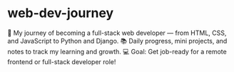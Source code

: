 # web-dev-journey
🚀 My journey of becoming a full-stack web developer — from HTML, CSS, and JavaScript to Python and Django. 📚 Daily progress, mini projects, and notes to track my learning and growth. 💻 Goal: Get job-ready for a remote frontend or full-stack developer role!
